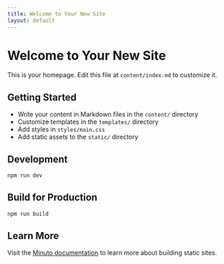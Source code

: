 ```yaml
---
title: Welcome to Your New Site
layout: default
---
```


# Welcome to Your New Site

This is your homepage. Edit this file at `content/index.md` to customize it.

## Getting Started

- Write your content in Markdown files in the `content/` directory
- Customize templates in the `templates/` directory
- Add styles in `styles/main.css`
- Add static assets to the `static/` directory

## Development

```bash
npm run dev
```

## Build for Production

```bash
npm run build
```

## Learn More

Visit the [Minuto documentation](https://github.com/delaudio/minuto) to learn more about building static sites.
